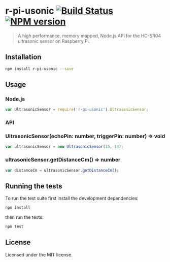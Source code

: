 # r-pi-usonic [![Build Status](https://travis-ci.org/clebert/r-pi-usonic.png?branch=master)](https://travis-ci.org/clebert/r-pi-usonic) [![NPM version](https://badge.fury.io/js/r-pi-usonic.png)](https://badge.fury.io/js/r-pi-usonic)

> A high performance, memory mapped, Node.js API for the HC-SR04 ultrasonic sensor on Raspberry Pi.

## Installation

```sh
npm install r-pi-usonic --save
```

## Usage

### Node.js

```javascript
var UltrasonicSensor = require('r-pi-usonic').UltrasonicSensor;
```

### API

### UltrasonicSensor(echoPin: number, triggerPin: number) => void

```javascript
var ultrasonicSensor = new UltrasonicSensor(15, 14);
```

### ultrasonicSensor.getDistanceCm() => number

```javascript
var distanceCm = ultrasonicSensor.getDistanceCm();
```

## Running the tests

To run the test suite first install the development dependencies:

```sh
npm install
```

then run the tests:

```sh
npm test
```

## License

Licensed under the MIT license.
